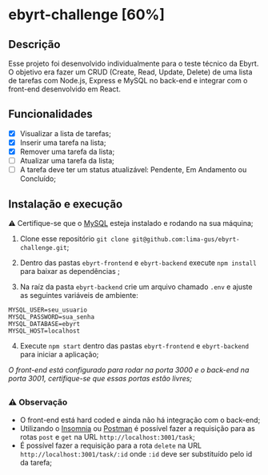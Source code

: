 # ebyrt-challenge [60%]

## Descrição

Esse projeto foi desenvolvido individualmente para o teste técnico da Ebyrt. O objetivo era fazer um CRUD (Create, Read, Update, Delete) de uma lista de tarefas com Node.js, Express e MySQL no back-end e integrar com o front-end desenvolvido em React.

## Funcionalidades
 - [x]  Visualizar a lista de tarefas;
 - [x] Inserir uma tarefa na lista;
 - [x] Remover uma tarefa da lista;
 - [ ] Atualizar uma tarefa da lista;
 - [ ] A tarefa deve ter um status atualizável: Pendente, Em Andamento ou Concluído;

## Instalação e execução

⚠️ Certifique-se que o [MySQL](https://www.mysql.com/downloads/) esteja instalado e rodando na sua máquina;

 1.   Clone esse repositório `git clone git@github.com:lima-gus/ebyrt-challenge.git`;
 2. Dentro das pastas `ebyrt-frontend` e `ebyrt-backend` execute  `npm
    install`  para baixar as dependências ;

 3.  Na raíz da pasta `ebyrt-backend` crie um arquivo chamado `.env` e ajuste as seguintes variáveis de ambiente:
```
MYSQL_USER=seu_usuario 
MYSQL_PASSWORD=sua_senha 
MYSQL_DATABASE=ebyrt
MYSQL_HOST=localhost
```

 4.   Execute  `npm start` dentro das pastas `ebyrt-frontend` e `ebyrt-backend` para iniciar a aplicação;
 
 *O front-end está configurado para rodar na porta 3000 e o back-end na porta 3001, certifique-se que essas portas estão livres;*

##
### ⚠️ Observação 
* O front-end está hard coded e ainda não há integração com o back-end;
* Utilizando o [Insomnia](https://insomnia.rest/download) ou [Postman](https://www.postman.com/downloads/) é possível fazer a requisição para as rotas `post` e `get` na URL `http://localhost:3001/task`;
* É possível fazer a requisição para a rota `delete` na URL `http://localhost:3001/task/:id` onde `:id` deve ser substituído pelo id da tarefa;
